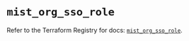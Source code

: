 # `mist_org_sso_role`

Refer to the Terraform Registry for docs: [`mist_org_sso_role`](https://registry.terraform.io/providers/juniper/mist/0.6.0/docs/resources/org_sso_role).
